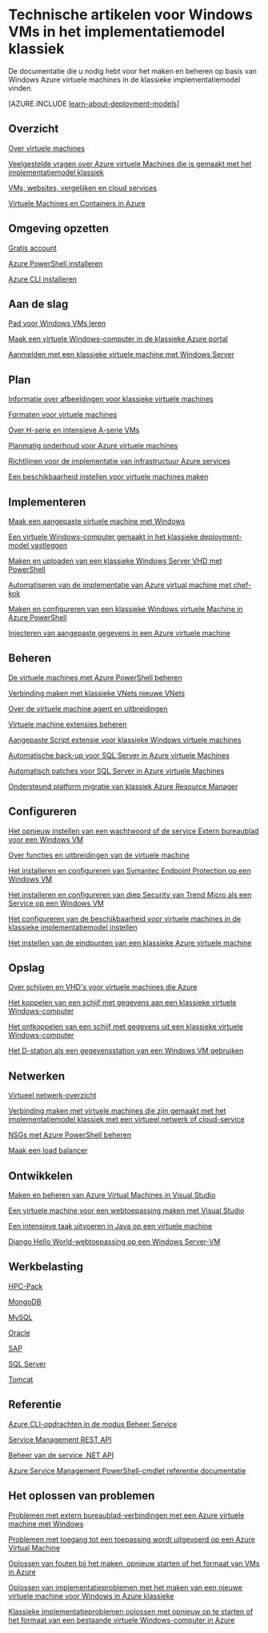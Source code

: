 <properties
   pageTitle="Technische artikelen voor de klassieke Windows VMs | Microsoft Azure"
   description="Een volledige lijst van artikelen in de documentatie voor Windows virtuele machines in de klassieke implementatiemodel Microsoft Azure"
   services="virtual-machines-windows"
   documentationCenter=""
   authors="cynthn"
   manager="timlt"
   tags="azure-service-management"
   editor=""/>

<tags
   ms.service="virtual-machines-windows"
   ms.devlang="na"
   ms.topic="article"
   ms.tgt_pltfrm="vm-windows"
   ms.workload="infrastructure-services"
   ms.date="08/05/2016"
   ms.author="cynthn"/>

# <a name="technical-articles-for-windows-vms-in-the-classic-deployment-model"></a>Technische artikelen voor Windows VMs in het implementatiemodel klassiek


De documentatie die u nodig hebt voor het maken en beheren op basis van Windows Azure virtuele machines in de klassieke implementatiemodel vinden.

[AZURE.INCLUDE [learn-about-deployment-models](../../includes/learn-about-deployment-models-classic-include.md)]


## <a name="overview"></a>Overzicht

[Over virtuele machines](virtual-machines-windows-about.md)

[Veelgestelde vragen over Azure virtuele Machines die is gemaakt met het implementatiemodel klassiek](virtual-machines-windows-classic-faq.md)

[VMs, websites, vergelijken en cloud services](../app-service-web/choose-web-site-cloud-service-vm.md)

[Virtuele Machines en Containers in Azure](virtual-machines-windows-containers.md)



## <a name="environment-setup"></a>Omgeving opzetten

[Gratis account](https://azure.microsoft.com/free/)
 
[Azure PowerShell installeren](../powershell-install-configure.md)

[Azure CLI installeren](../xplat-cli-install.md)


## <a name="get-started"></a>Aan de slag
[Pad voor Windows VMs leren](https://azure.microsoft.com/documentation/learning-paths/virtual-machines/)

[Maak een virtuele Windows-computer in de klassieke Azure portal](virtual-machines-windows-classic-tutorial.md)

[Aanmelden met een klassieke virtuele machine met Windows Server](virtual-machines-windows-classic-connect-logon.md)




## <a name="plan"></a>Plan

[Informatie over afbeeldingen voor klassieke virtuele machines](virtual-machines-windows-classic-about-images.md)

[Formaten voor virtuele machines](virtual-machines-windows-sizes.md)

[Over H-serie en intensieve A-serie VMs](virtual-machines-windows-a8-a9-a10-a11-specs.md)

[Planmatig onderhoud voor Azure virtuele machines](virtual-machines-windows-planned-maintenance.md)

[Richtlijnen voor de implementatie van infrastructuur Azure services](virtual-machines-windows-infrastructure-subscription-accounts-guidelines.md)

[Een beschikbaarheid instellen voor virtuele machines maken](virtual-machines-windows-classic-configure-availability.md)


## <a name="deploy"></a>Implementeren

[Maak een aangepaste virtuele machine met Windows](virtual-machines-windows-classic-createportal.md)

[Een virtuele Windows-computer gemaakt in het klassieke deployment-model vastleggen](virtual-machines-windows-classic-capture-image.md)

[Maken en uploaden van een klassieke Windows Server VHD met PowerShell](virtual-machines-windows-classic-createupload-vhd.md)

[Automatiseren van de implementatie van Azure virtual machine met chef-kok](virtual-machines-windows-chef-automation.md)

[Maken en configureren van een klassieke Windows virtuele Machine in Azure PowerShell](virtual-machines-windows-classic-create-powershell.md)

[Injecteren van aangepaste gegevens in een Azure virtuele machine](virtual-machines-windows-classic-inject-custom-data.md)


## <a name="manage"></a>Beheren

[De virtuele machines met Azure PowerShell beheren](virtual-machines-windows-classic-manage-psh.md)
    
[Verbinding maken met klassieke VNets nieuwe VNets](../vpn-gateway/vpn-gateway-connect-different-deployment-models-powershell.md)
    
[Over de virtuele machine agent en uitbreidingen](virtual-machines-windows-classic-agents-and-extensions.md)

[Virtuele machine extensies beheren](virtual-machines-windows-classic-manage-extensions.md)

[Aangepaste Script extensie voor klassieke Windows virtuele machines](virtual-machines-windows-classic-extensions-customscript.md)

[Automatische back-up voor SQL Server in Azure virtuele Machines](virtual-machines-windows-classic-sql-automated-backup.md)

[Automatisch patches voor SQL Server in Azure virtuele Machines](virtual-machines-windows-classic-sql-automated-patching.md)

[Ondersteund platform migratie van klassiek Azure Resource Manager](virtual-machines-windows-migration-classic-resource-manager-deep-dive.md)



## <a name="configure"></a>Configureren

[Het opnieuw instellen van een wachtwoord of de service Extern bureaublad voor een Windows VM](virtual-machines-windows-reset-rdp.md)

[Over functies en uitbreidingen van de virtuele machine](virtual-machines-windows-extensions-features.md)

[Het installeren en configureren van Symantec Endpoint Protection op een Windows VM](virtual-machines-windows-classic-install-symantec.md)
    
[Het installeren en configureren van diep Security van Trend Micro als een Service op een Windows VM](virtual-machines-windows-classic-install-trend.md)

[Het configureren van de beschikbaarheid voor virtuele machines in de klassieke implementatiemodel instellen](virtual-machines-windows-classic-configure-availability.md)

[Het instellen van de eindpunten van een klassieke Azure virtuele machine](virtual-machines-windows-classic-setup-endpoints.md)

## <a name="storage"></a>Opslag

[Over schijven en VHD's voor virtuele machines die Azure](virtual-machines-windows-about-disks-vhds.md)
    
[Het koppelen van een schijf met gegevens aan een klassieke virtuele Windows-computer](virtual-machines-windows-classic-attach-disk.md)

[Het ontkoppelen van een schijf met gegevens uit een klassieke virtuele Windows-computer](virtual-machines-windows-classic-detach-disk.md)

[Het D-station als een gegevensstation van een Windows VM gebruiken](virtual-machines-windows-classic-change-drive-letter.md)

## <a name="networking"></a>Netwerken

[Virtueel netwerk-overzicht](../virtual-network/virtual-networks-overview.md)

[Verbinding maken met virtuele machines die zijn gemaakt met het implementatiemodel klassiek met een virtueel netwerk of cloud-service](virtual-machines-windows-classic-connect-vms.md)
    
[NSGs met Azure PowerShell beheren](../virtual-network/virtual-networks-create-nsg-classic-ps.md)
    
[Maak een load balancer](../load-balancer/load-balancer-get-started-internet-classic-portal.md)

    

## <a name="develop"></a>Ontwikkelen

[Maken en beheren van Azure Virtual Machines in Visual Studio](virtual-machines-windows-classic-manage-visual-studio.md)

[Een virtuele machine voor een webtoepassing maken met Visual Studio](virtual-machines-windows-classic-web-app-visual-studio.md)

[Een intensieve taak uitvoeren in Java op een virtuele machine](virtual-machines-windows-classic-java-run-compute-intensive-task.md)

[Django Hello World-webtoepassing op een Windows Server-VM](virtual-machines-windows-classic-python-django-web-app.md)
        


## <a name="workloads"></a>Werkbelasting

[HPC-Pack](virtual-machines-windows-hpcpack-cluster-options.md)

[MongoDB](virtual-machines-windows-classic-install-mongodb.md)

[MySQL](virtual-machines-windows-classic-mysql-2008r2.md)

[Oracle](http://www.oracle.com/technetwork/topics/cloud/faq-1963009.html#support)

[SAP](virtual-machines-windows-classic-sap-get-started.md)

[SQL Server](virtual-machines-windows-sql-server-iaas-overview.md)

[Tomcat](virtual-machines-windows-classic-java-run-tomcat-app-server.md)


## <a name="reference"></a>Referentie
[Azure CLI-opdrachten in de modus Beheer Service](../virtual-machines-command-line-tools.md)

[Service Management REST API](https://msdn.microsoft.com/library/azure/ee460799.aspx)

[Beheer van de service .NET API](https://msdn.microsoft.com/library/azure/mt420161.aspx)

[Azure Service Management PowerShell-cmdlet referentie documentatie](https://msdn.microsoft.com/library/azure/dn708504.aspx)

## <a name="troubleshooting"></a>Het oplossen van problemen

[Problemen met extern bureaublad-verbindingen met een Azure virtuele machine met Windows](virtual-machines-windows-troubleshoot-rdp-connection.md)

[Problemen met toegang tot een toepassing wordt uitgevoerd op een Azure Virtual Machine](virtual-machines-windows-troubleshoot-app-connection.md)

[Oplossen van fouten bij het maken, opnieuw starten of het formaat van VMs in Azure](virtual-machines-windows-allocation-failure.md)

[Oplossen van implementatieproblemen met het maken van een nieuwe virtuele machine voor Windows in Azure klassieke](virtual-machines-windows-classic-troubleshoot-deployment-new-vm.md)

[Klassieke implementatieproblemen oplossen met opnieuw op te starten of het formaat van een bestaande virtuele Windows-computer in Azure](windows/classic/virtual-machines-windows-classic-restart-resize-error-troubleshooting.md)




